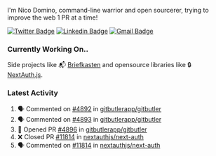 
I'm Nico Domino, command-line warrior and open sourcerer, trying to improve the web 1 PR at a time!

[![Twitter Badge](https://img.shields.io/badge/-@ndom91-1ca0f1?style=flat-square&labelColor=1ca0f1&logo=twitter&logoColor=white&link=https://twitter.com/ndom91)](https://twitter.com/ndom91) [![Linkedin Badge](https://img.shields.io/badge/-ndom91-blue?style=flat-square&logo=Linkedin&logoColor=white&link=https://www.linkedin.com/in/ndom91/)](https://www.linkedin.com/in/ndom91/) [![Gmail Badge](https://img.shields.io/badge/-yo@ndo.dev-c14438?style=flat-square&logo=mail.ru&logoColor=white&link=mailto:yo@ndo.dev)](mailto:yo@ndo.dev)

### Currently Working On..

Side projects like 📬 [Briefkasten](https://briefkastenhq.com) and opensource libraries like 🔒 [NextAuth.js](https://github.com/nextauthjs/next-auth).

<!--START_SECTION_PROFILE_VIEWS:readme-info-->
<!--END_SECTION_PROFILE_VIEWS:readme-info-->

<!--START_SECTION_DAILY_COMMIT:readme-info-->
<!--END_SECTION_DAILY_COMMIT:readme-info-->

<!--START_SECTION_WEEKLY_COMMIT:readme-info-->
<!--END_SECTION_WEEKLY_COMMIT:readme-info-->

### Latest Activity

<!--START_SECTION:activity-->
1. 🗣 Commented on [#4892](https://github.com/gitbutlerapp/gitbutler/pull/4892#issuecomment-2346533083) in [gitbutlerapp/gitbutler](https://github.com/gitbutlerapp/gitbutler)
2. 🗣 Commented on [#4893](https://github.com/gitbutlerapp/gitbutler/pull/4893#issuecomment-2346463753) in [gitbutlerapp/gitbutler](https://github.com/gitbutlerapp/gitbutler)
3. 💪 Opened PR [#4896](https://github.com/gitbutlerapp/gitbutler/pull/4896) in [gitbutlerapp/gitbutler](https://github.com/gitbutlerapp/gitbutler)
4. ❌ Closed PR [#11814](https://github.com/nextauthjs/next-auth/pull/11814) in [nextauthjs/next-auth](https://github.com/nextauthjs/next-auth)
5. 🗣 Commented on [#11814](https://github.com/nextauthjs/next-auth/pull/11814#issuecomment-2346301487) in [nextauthjs/next-auth](https://github.com/nextauthjs/next-auth)
<!--END_SECTION:activity-->
